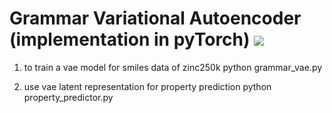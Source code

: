 # Grammar Variational Autoencoder (implementation in pyTorch) [![](https://img.shields.io/badge/link_on-GitHub-brightgreen.svg?style=flat-square)](https://github.com/episodeyang/grammar_variational_autoencoder)

1. to train a vae model for smiles data of zinc250k 
python grammar_vae.py

2. use vae latent representation for property prediction
python property_predictor.py

